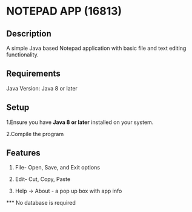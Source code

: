 # **NOTEPAD APP (16813)**

## Description

A simple Java based Notepad application with basic file and text editing functionality.

## Requirements

Java Version: Java 8 or later

## Setup
 1.Ensure you have **Java 8 or later** installed on your system.
 
 2.Compile the program

 ## Features
 
1. File- Open, Save, and Exit options

2. Edit- Cut, Copy, Paste
   
3.  Help ->  About - a pop up box with app info


 *** No database is required
 
